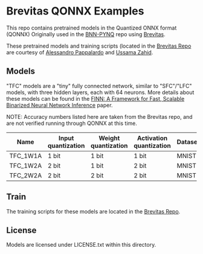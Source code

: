 # Brevitas QONNX Examples

This repo contains pretrained models in the Quantized ONNX format (QONNX) Originally used in the [BNN-PYNQ](https://github.com/Xilinx/BNN-PYNQ) repo
using [Brevitas](https://github.com/Xilinx/brevitas).

These pretrained models and training scripts (located in the [Brevitas Repo](https://github.com/Xilinx/brevitas/tree/master/src/brevitas_examples/bnn_pynq)  are courtesy of 
[Alessandro Pappalardo](https://github.com/volcacius) and [Ussama Zahid](https://github.com/ussamazahid96).

## Models

"TFC" models are a "tiny" fully connected network, similar to "SFC"/"LFC" models, with three hidden layers, each with 64 neurons. 
More details about these models can be found in the [FINN: A Framework for Fast, Scalable Binarized Neural Network Inference](https://arxiv.org/abs/1612.07119) paper. 

NOTE: Accuracy numbers listed here are taken from the Brevitas repo, and are not verified running through QONNX at this time. 

| Name     | Input quantization           | Weight quantization | Activation quantization | Dataset       | Top1 accuracy |
|----------|------------------------------|---------------------|-------------------------|---------------|---------------|
| TFC_1W1A | 1 bit                        | 1 bit               | 1 bit                   |  MNIST        |    93.17%     |
| TFC_1W2A | 2 bit                        | 1 bit               | 2 bit                   |  MNIST        |    94.79%     |
| TFC_2W2A | 2 bit                        | 2 bit               | 2 bit                   |  MNIST        |    96.60%     |

## Train

The training scripts for these models are located in the [Brevitas Repo](https://github.com/Xilinx/brevitas/tree/master/src/brevitas_examples/bnn_pynq).

## License

Models are licensed under LICENSE.txt within this directory.
